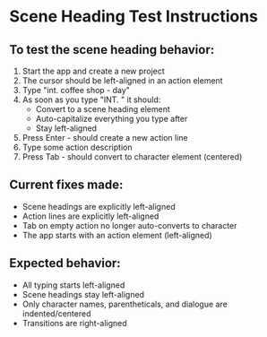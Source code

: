 # Scene Heading Test Instructions

## To test the scene heading behavior:

1. Start the app and create a new project
2. The cursor should be left-aligned in an action element
3. Type "int. coffee shop - day" 
4. As soon as you type "INT. " it should:
   - Convert to a scene heading element
   - Auto-capitalize everything you type after
   - Stay left-aligned
5. Press Enter - should create a new action line
6. Type some action description
7. Press Tab - should convert to character element (centered)

## Current fixes made:
- Scene headings are explicitly left-aligned
- Action lines are explicitly left-aligned  
- Tab on empty action no longer auto-converts to character
- The app starts with an action element (left-aligned)

## Expected behavior:
- All typing starts left-aligned
- Scene headings stay left-aligned
- Only character names, parentheticals, and dialogue are indented/centered
- Transitions are right-aligned
